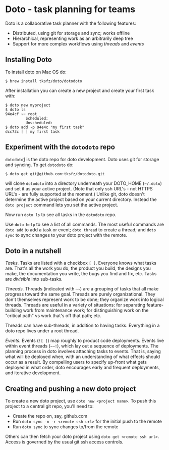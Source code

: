 Doto - task planning for teams
==============================

Doto is a collaborative task planner with the following features:
- Distributed, using git for storage and sync; works offline
- Hierarchical, representing work as an arbitrarily deep tree
- Support for more complex workflows using _threads_ and _events_

Installing Doto
---------------

To install doto on Mac OS do:

```
$ brew install tksfz/doto/dotodoto
```

After installation you can create a new project and create your first task with:

```
$ doto new myproject
$ doto ls
94e4cf ~~ root
         Scheduled:
         Unscheduled:
$ doto add -p 94e4c "my first task"
dcc73c [ ] my first task
```

Experiment with the `dotodoto` repo
-----------------------------------
`dotodoto`[1] is the doto repo for doto development. Doto uses git for storage and syncing. To get `dotodoto` do:

```
$ doto get git@github.com:tksfz/dotodoto.git
```

will clone `dotodoto` into a directory underneath your DOTO_HOME (`~/.doto`) and set it as your active project. (Note that only ssh URL's - not HTTPS URL's - are fully supported at the moment.) Unlike git, doto doesn't determine the active project based on your current directory. Instead the `doto project` command lets you set the active project.

Now run `doto ls` to see all tasks in the `dotodoto` repo.

Use `doto help` to see a list of all commands. The most useful commands are `doto add` to add a task or event; `doto thread` to create a thread; and `doto sync` to sync changes to your doto project with the remote.

Doto in a nutshell
------------------

*Tasks.* Tasks are listed with a checkbox `[ ]`. Everyone knows what tasks are. That's all the work you do, the product you build, the designs you make, the documentation you write, the bugs you find and fix, etc. Tasks are _divisible_ into sub-tasks.

*Threads.* Threads (indicated with `~~`) are a grouping of tasks that all make progress toward the same goal. Threads are purely organizational. They don't themselves represent work to be done; they organize work into logical threads. Threads are useful in a variety of situations: for separating feature-building work from maintenance work; for distinguishing work on the "critical path" vs work that's off that path; etc.

Threads can have sub-threads, in addition to having tasks. Everything in a doto repo lives under a root thread.

*Events.* Events (`![ ]`) map roughly to product code deployments. Events live within event threads (`~~!`), which lay out a sequence of deployments. The planning process in doto involves attaching tasks to events. That is, saying what will be deployed when, with an understanding of what effects should occur as a result. By compelling users to specify up-front what gets deployed in what order, doto encourages early and frequent deployments, and iterative development.

Creating and pushing a new doto project
---------------------------------------

To create a new doto project, use `doto new <project name>`. To push this project to a central git repo, you'll need to:
- Create the repo on, say, github.com
- Run `doto sync -n -r <remote ssh url>` for the initial push to the remote
- Run `doto sync` to sync changes to/from the remote

Others can then fetch your doto project using `doto get <remote ssh url>`. Access is governed by the usual git ssh access controls.

[1]: https://github.com/tksfz/dotodoto
